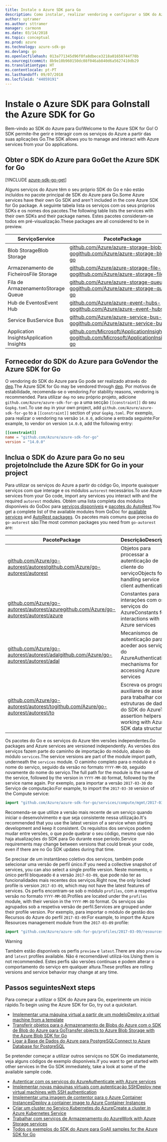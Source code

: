 ```yaml
---
title: Instale o Azure SDK para Go
description: Como instalar, realizar vendoring e configurar o SDK do Azure para Go.
author: sptramer
ms.author: sttramer
manager: carmonm
ms.date: 03/14/2018
ms.topic: conceptual
ms.prod: azure
ms.technology: azure-sdk-go
ms.devlang: go
ms.openlocfilehash: 013a771345d96f0fa8dbece3218a01650744f70b
ms.sourcegitcommit: 8b9e10b960150dc08f046ab840d6a5627410db29
ms.translationtype: HT
ms.contentlocale: pt-PT
ms.lasthandoff: 09/07/2018
ms.locfileid: "44059191"
---
```

# <a name="install-the-azure-sdk-for-go"></a><span data-ttu-id="dceb7-103">Instale o Azure SDK para Go</span><span class="sxs-lookup"><span data-stu-id="dceb7-103">Install the Azure SDK for Go</span></span>

<span data-ttu-id="dceb7-104">Bem-vindo ao SDK do Azure para Go!</span><span class="sxs-lookup"><span data-stu-id="dceb7-104">Welcome to the Azure SDK for Go!</span></span> <span data-ttu-id="dceb7-105">O SDK permite-lhe gerir e interagir com os serviços do Azure a partir das suas aplicações Go.</span><span class="sxs-lookup"><span data-stu-id="dceb7-105">The SDK allows you to manage and interact with Azure services from your Go applications.</span></span>

## <a name="get-the-azure-sdk-for-go"></a><span data-ttu-id="dceb7-106">Obter o SDK do Azure para Go</span><span class="sxs-lookup"><span data-stu-id="dceb7-106">Get the Azure SDK for Go</span></span>

[!INCLUDE [azure-sdk-go-get](includes/azure-sdk-go-get.md)]

<span data-ttu-id="dceb7-107">Alguns serviços do Azure têm o seu próprio SDK do Go e não estão incluídos no pacote principal de SDK do Azure para Go.</span><span class="sxs-lookup"><span data-stu-id="dceb7-107">Some Azure services have their own Go SDK and aren't included in the core Azure SDK for Go package.</span></span> <span data-ttu-id="dceb7-108">A seguinte tabela lista os serviços com os seus próprios SDKs e os nomes dos pacotes.</span><span class="sxs-lookup"><span data-stu-id="dceb7-108">The following table lists the services with their own SDKs and their package names.</span></span> <span data-ttu-id="dceb7-109">Estes pacotes consideram-se todos em pré-visualização.</span><span class="sxs-lookup"><span data-stu-id="dceb7-109">These packages are all considered to be in preview.</span></span>

| <span data-ttu-id="dceb7-110">Serviço</span><span class="sxs-lookup"><span data-stu-id="dceb7-110">Service</span></span> | <span data-ttu-id="dceb7-111">Pacote</span><span class="sxs-lookup"><span data-stu-id="dceb7-111">Package</span></span> |
|---------|---------|
| <span data-ttu-id="dceb7-112">Blob Storage</span><span class="sxs-lookup"><span data-stu-id="dceb7-112">Blob Storage</span></span> | [<span data-ttu-id="dceb7-113">github.com/Azure/azure-storage-blob-go</span><span class="sxs-lookup"><span data-stu-id="dceb7-113">github.com/Azure/azure-storage-blob-go</span></span>](https://github.com/Azure/azure-storage-blob-go) |
| <span data-ttu-id="dceb7-114">Armazenamento de Ficheiros</span><span class="sxs-lookup"><span data-stu-id="dceb7-114">File Storage</span></span> | [<span data-ttu-id="dceb7-115">github.com/Azure/azure-storage-file-go</span><span class="sxs-lookup"><span data-stu-id="dceb7-115">github.com/Azure/azure-storage-file-go</span></span>](https://github.com/Azure/azure-storage-file-go) |
| <span data-ttu-id="dceb7-116">Fila de Armazenamento</span><span class="sxs-lookup"><span data-stu-id="dceb7-116">Storage Queue</span></span> | [<span data-ttu-id="dceb7-117">github.com/Azure/azure-storage-queue-go</span><span class="sxs-lookup"><span data-stu-id="dceb7-117">github.com/Azure/azure-storage-queue-go</span></span>](https://github.com/Azure/azure-storage-queue-go) |
| <span data-ttu-id="dceb7-118">Hub de Eventos</span><span class="sxs-lookup"><span data-stu-id="dceb7-118">Event Hub</span></span> | [<span data-ttu-id="dceb7-119">github.com/Azure/azure-event-hubs-go</span><span class="sxs-lookup"><span data-stu-id="dceb7-119">github.com/Azure/azure-event-hubs-go</span></span>](https://github.com/Azure/azure-event-hubs-go) |
| <span data-ttu-id="dceb7-120">Service Bus</span><span class="sxs-lookup"><span data-stu-id="dceb7-120">Service Bus</span></span> | [<span data-ttu-id="dceb7-121">github.com/Azure/azure-service-bus-go</span><span class="sxs-lookup"><span data-stu-id="dceb7-121">github.com/Azure/azure-service-bus-go</span></span>](https://github.com/Azure/azure-service-bus-go) |
| <span data-ttu-id="dceb7-122">Application Insights</span><span class="sxs-lookup"><span data-stu-id="dceb7-122">Application Insights</span></span> | [<span data-ttu-id="dceb7-123">github.com/Microsoft/ApplicationInsights-go</span><span class="sxs-lookup"><span data-stu-id="dceb7-123">github.com/Microsoft/ApplicationInsights-go</span></span>](https://github.com/Microsoft/ApplicationInsights-go) |

## <a name="vendor-the-azure-sdk-for-go"></a><span data-ttu-id="dceb7-124">Fornecedor do SDK do Azure para Go</span><span class="sxs-lookup"><span data-stu-id="dceb7-124">Vendor the Azure SDK for Go</span></span>

<span data-ttu-id="dceb7-125">O vendoring do SDK do Azure para Go pode ser realizado através do [dep](https://github.com/golang/dep).</span><span class="sxs-lookup"><span data-stu-id="dceb7-125">The Azure SDK for Go may be vendored through [dep](https://github.com/golang/dep).</span></span> <span data-ttu-id="dceb7-126">Por motivos de estabilidade, recomenda-se o vendoring.</span><span class="sxs-lookup"><span data-stu-id="dceb7-126">For stability reasons, vendoring is recommended.</span></span> <span data-ttu-id="dceb7-127">Para utilizar `dep` no seu próprio projeto, adicione `github.com/Azure/azure-sdk-for-go` a uma secção `[[constraint]]` do seu `Gopkg.toml`.</span><span class="sxs-lookup"><span data-stu-id="dceb7-127">To use `dep` in your own project, add `github.com/Azure/azure-sdk-for-go` to a `[[constraint]]` section of your `Gopkg.toml`.</span></span> <span data-ttu-id="dceb7-128">Por exemplo, para realizar o vendoring na versão `14.0.0`, adicione a entrada seguinte:</span><span class="sxs-lookup"><span data-stu-id="dceb7-128">For example, to vendor on version `14.0.0`, add the following entry:</span></span>

```toml
[[constraint]]
name = "github.com/Azure/azure-sdk-for-go"
version = "14.0.0"
```

## <a name="include-the-azure-sdk-for-go-in-your-project"></a><span data-ttu-id="dceb7-129">Inclua o SDK do Azure para Go no seu projeto</span><span class="sxs-lookup"><span data-stu-id="dceb7-129">Include the Azure SDK for Go in your project</span></span>

<span data-ttu-id="dceb7-130">Para utilizar os serviços do Azure a partir do código Go, importe quaisquer serviços com que interage e os módulos `autorest` necessários.</span><span class="sxs-lookup"><span data-stu-id="dceb7-130">To use Azure services from your Go code, import any services you interact with and the required `autorest` modules.</span></span>
<span data-ttu-id="dceb7-131">Obtém uma lista completa dos módulos disponíveis do GoDoc para [serviços disponíveis](https://godoc.org/github.com/Azure/azure-sdk-for-go) e [pacotes do AutoRest](https://godoc.org/github.com/Azure/go-autorest).</span><span class="sxs-lookup"><span data-stu-id="dceb7-131">You get a complete list of the available modules from GoDoc for [available services](https://godoc.org/github.com/Azure/azure-sdk-for-go) and [AutoRest packages](https://godoc.org/github.com/Azure/go-autorest).</span></span> <span data-ttu-id="dceb7-132">Os pacotes mais comuns que precisa do `go-autorest` são:</span><span class="sxs-lookup"><span data-stu-id="dceb7-132">The most common packages you need from `go-autorest` are:</span></span>

| <span data-ttu-id="dceb7-133">Pacote</span><span class="sxs-lookup"><span data-stu-id="dceb7-133">Package</span></span> | <span data-ttu-id="dceb7-134">Descrição</span><span class="sxs-lookup"><span data-stu-id="dceb7-134">Description</span></span> |
|---------|-------------|
| <span data-ttu-id="dceb7-135">[github.com/Azure/go-autorest/autorest][autorest]</span><span class="sxs-lookup"><span data-stu-id="dceb7-135">[github.com/Azure/go-autorest/autorest][autorest]</span></span> | <span data-ttu-id="dceb7-136">Objetos para processar a autenticação de cliente do serviço</span><span class="sxs-lookup"><span data-stu-id="dceb7-136">Objects for handling service client authentication</span></span> |
| <span data-ttu-id="dceb7-137">[github.com/Azure/go-autorest/autorest/azure][autorest/azure]</span><span class="sxs-lookup"><span data-stu-id="dceb7-137">[github.com/Azure/go-autorest/autorest/azure][autorest/azure]</span></span> | <span data-ttu-id="dceb7-138">Constantes para interações com os serviços do Azure</span><span class="sxs-lookup"><span data-stu-id="dceb7-138">Constants for interactions with Azure services</span></span> |
| <span data-ttu-id="dceb7-139">[github.com/Azure/go-autorest/autorest/adal][autorest/adal]</span><span class="sxs-lookup"><span data-stu-id="dceb7-139">[github.com/Azure/go-autorest/autorest/adal][autorest/adal]</span></span> | <span data-ttu-id="dceb7-140">Mecanismos de autenticação para aceder aos serviços do Azure</span><span class="sxs-lookup"><span data-stu-id="dceb7-140">Authentication mechanisms for accessing Azure services</span></span> |
| <span data-ttu-id="dceb7-141">[github.com/Azure/go-autorest/autorest/to][autorest/to]</span><span class="sxs-lookup"><span data-stu-id="dceb7-141">[github.com/Azure/go-autorest/autorest/to][autorest/to]</span></span> | <span data-ttu-id="dceb7-142">Escreva os programas auxiliares de asserção para trabalhar com estruturas de dados do SDK do Azure</span><span class="sxs-lookup"><span data-stu-id="dceb7-142">Type assertion helpers for working with Azure SDK data structures</span></span> |

[autorest]: https://godoc.org/github.com/Azure/go-autorest/autorest
[autorest/azure]: https://godoc.org/github.com/Azure/go-autorest/autorest/azure
[autorest/adal]: https://godoc.org/github.com/Azure/go-autorest/autorest/adal
[autorest/to]: https://godoc.org/github.com/Azure/go-autorest/autorest/to

<span data-ttu-id="dceb7-143">Os pacotes do Go e os serviços do Azure têm versões independentes.</span><span class="sxs-lookup"><span data-stu-id="dceb7-143">Go packages and Azure services are versioned independently.</span></span> <span data-ttu-id="dceb7-144">As versões dos serviços fazem parte do caminho de importação do módulo, abaixo do módulo `services`.</span><span class="sxs-lookup"><span data-stu-id="dceb7-144">The service versions are part of the module import path, underneath the `services` module.</span></span> <span data-ttu-id="dceb7-145">O caminho completo para o módulo é o nome do serviço, seguido da versão no formato `YYYY-MM-DD`, seguido novamente do nome do serviço.</span><span class="sxs-lookup"><span data-stu-id="dceb7-145">The full path for the module is the name of the service, followed by the version in `YYYY-MM-DD` format, followed by the service name again.</span></span> <span data-ttu-id="dceb7-146">Por exemplo, para importar a versão `2017-03-30` do Serviço de computação:</span><span class="sxs-lookup"><span data-stu-id="dceb7-146">For example, to import the `2017-03-30` version of the Compute service:</span></span>

```go
import "github.com/Azure/azure-sdk-for-go/services/compute/mgmt/2017-03-30/compute"
```

<span data-ttu-id="dceb7-147">Recomenda-se que utilize a versão mais recente de um serviço quando iniciar o desenvolvimento e que seja consistente nessa utilização.</span><span class="sxs-lookup"><span data-stu-id="dceb7-147">It's recommended that you use the latest version of a service when starting development and keep it consistent.</span></span>
<span data-ttu-id="dceb7-148">Os requisitos dos serviços podem mudar entre versões, o que pode quebrar o seu código, mesmo que não haja atualizações do SDK para Go durante esse período.</span><span class="sxs-lookup"><span data-stu-id="dceb7-148">Service requirements may change between versions that could break your code, even if there are no Go SDK updates during that time.</span></span>

<span data-ttu-id="dceb7-149">Se precisar de um instantâneo coletivo dos serviços, também pode selecionar uma versão de perfil único.</span><span class="sxs-lookup"><span data-stu-id="dceb7-149">If you need a collective snapshot of services, you can also select a single profile version.</span></span> <span data-ttu-id="dceb7-150">Neste momento, o único perfil bloqueado é a versão `2017-03-09`, que pode não ter as funcionalidades mais recentes dos serviços.</span><span class="sxs-lookup"><span data-stu-id="dceb7-150">Right now, the only locked profile is version `2017-03-09`, which may not have the latest features of services.</span></span> <span data-ttu-id="dceb7-151">Os perfis encontram-se sob o módulo `profiles`, com a respetiva versão no formato `YYYY-MM-DD`.</span><span class="sxs-lookup"><span data-stu-id="dceb7-151">Profiles are located under the `profiles` module, with their version in the `YYYY-MM-DD` format.</span></span> <span data-ttu-id="dceb7-152">Os serviços são agrupados sob a respetiva versão de perfil.</span><span class="sxs-lookup"><span data-stu-id="dceb7-152">Services are grouped under their profile version.</span></span> <span data-ttu-id="dceb7-153">Por exemplo, para importar o módulo de gestão dos Recursos do Azure do perfil `2017-03-09`:</span><span class="sxs-lookup"><span data-stu-id="dceb7-153">For example, to import the Azure Resources management module from the `2017-03-09` profile:</span></span>

```go
import "github.com/Azure/azure-sdk-for-go/profiles/2017-03-09/resources/mgmt/resources"
```

> [!WARNING]
> <span data-ttu-id="dceb7-154">Também estão disponíveis os perfis `preview` e `latest`.</span><span class="sxs-lookup"><span data-stu-id="dceb7-154">There are also `preview` and `latest` profiles available.</span></span> <span data-ttu-id="dceb7-155">Não é recomendável utilizá-los.</span><span class="sxs-lookup"><span data-stu-id="dceb7-155">Using them is not recommended.</span></span> <span data-ttu-id="dceb7-156">Estes perfis são versões contínuas e podem alterar o comportamento do serviço em qualquer altura.</span><span class="sxs-lookup"><span data-stu-id="dceb7-156">These profiles are rolling versions and service behavior may change at any time.</span></span>

## <a name="next-steps"></a><span data-ttu-id="dceb7-157">Passos seguintes</span><span class="sxs-lookup"><span data-stu-id="dceb7-157">Next steps</span></span>

<span data-ttu-id="dceb7-158">Para começar a utilizar o SDK do Azure para Go, experimente um início rápido.</span><span class="sxs-lookup"><span data-stu-id="dceb7-158">To begin using the Azure SDK for Go, try out a quickstart.</span></span>

* [<span data-ttu-id="dceb7-159">Implementar uma máquina virtual a partir de um modelo</span><span class="sxs-lookup"><span data-stu-id="dceb7-159">Deploy a virtual machine from a template</span></span>](azure-sdk-go-qs-vm.md)
* [<span data-ttu-id="dceb7-160">Transferir objetos para o Armazenamento de Blobs do Azure com o SDK de Blob do Azure para Go</span><span class="sxs-lookup"><span data-stu-id="dceb7-160">Transfer objects to Azure Blob Storage with the Azure Blob SDK for Go</span></span>](/azure/storage/blobs/storage-quickstart-blobs-go?toc=%2fgo%2fazure%2ftoc.json)
* [<span data-ttu-id="dceb7-161">Ligar à Base de Dados do Azure para PostgreSQL</span><span class="sxs-lookup"><span data-stu-id="dceb7-161">Connect to Azure Database for PostgreSQL</span></span>](/azure/postgresql/connect-go?toc=%2fgo%2fazure%2ftoc.json)

<span data-ttu-id="dceb7-162">Se pretender começar a utilizar outros serviços no SDK Go imediatamente, veja alguns códigos de exemplo disponíveis.</span><span class="sxs-lookup"><span data-stu-id="dceb7-162">If you want to get started with other services in the Go SDK immediately, take a look at some of the available sample code.</span></span>

* [<span data-ttu-id="dceb7-163">Autenticar com os serviços do Azure</span><span class="sxs-lookup"><span data-stu-id="dceb7-163">Authenticate with Azure services</span></span>](https://github.com/Azure-Samples/azure-sdk-for-go-samples/tree/master/iam)
* [<span data-ttu-id="dceb7-164">Implementar novas máquinas virtuais com autenticação SSH</span><span class="sxs-lookup"><span data-stu-id="dceb7-164">Deploy new virtual machines with SSH authentication</span></span>](https://github.com/Azure-Samples/azure-sdk-for-go-samples/tree/master/compute)
* [<span data-ttu-id="dceb7-165">Implementar uma imagem de contentor para o Azure Container Instances</span><span class="sxs-lookup"><span data-stu-id="dceb7-165">Deploy a container image to Azure Container Instances</span></span>](https://github.com/Azure-Samples/azure-sdk-for-go-samples/tree/master/containerinstance)
* [<span data-ttu-id="dceb7-166">Criar um cluster no Serviço Kubernetes do Azure</span><span class="sxs-lookup"><span data-stu-id="dceb7-166">Create a cluster in Azure Kubernetes Service</span></span>](https://github.com/Azure-Samples/azure-sdk-for-go-samples/tree/master/containerservice)
* [<span data-ttu-id="dceb7-167">Trabalhar com serviços de Armazenamento do Azure</span><span class="sxs-lookup"><span data-stu-id="dceb7-167">Work with Azure Storage services</span></span>](https://github.com/Azure-Samples/azure-sdk-for-go-samples/tree/master/storage)
* [<span data-ttu-id="dceb7-168">Todos os exemplos do SDK do Azure para Go</span><span class="sxs-lookup"><span data-stu-id="dceb7-168">All samples for the Azure SDK for Go</span></span>](https://github.com/azure-samples/azure-sdk-for-go-samples)
